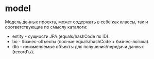 # model

Модель данных проекта, может содержать в себе как классы, так и соответствующие по смыслу каталоги:
- entity - сущности JPA (equals/hashCode по ID).
- bo - бизнес-объекты (полные equals/hashCode + бизнес-логика).
- dto - неизменяемые объекты для получения/передачи данных (record'ы).